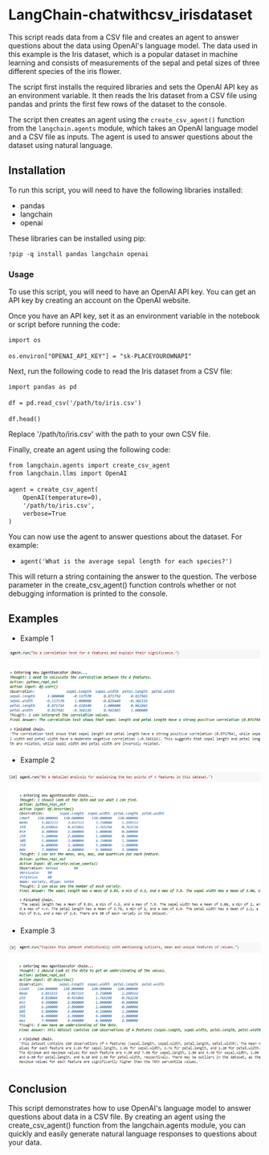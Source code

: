 # LangChain-chatwithcsv_irisdataset
This script reads data from a CSV file and creates an agent to answer questions about the data using OpenAI's language model. The data used in this example is the Iris dataset, which is a popular dataset in machine learning and consists of measurements of the sepal and petal sizes of three different species of the iris flower.

The script first installs the required libraries and sets the OpenAI API key as an environment variable. It then reads the Iris dataset from a CSV file using pandas and prints the first few rows of the dataset to the console.

The script then creates an agent using the `create_csv_agent()` function from the `langchain.agents` module, which takes an OpenAI language model and a CSV file as inputs. The agent is used to answer questions about the dataset using natural language.

## Installation
To run this script, you will need to have the following libraries installed:

 - pandas
 - langchain
 - openai

These libraries can be installed using pip:

    !pip -q install pandas langchain openai

### Usage
To use this script, you will need to have an OpenAI API key. You can get an API key by creating an account on the OpenAI website.

Once you have an API key, set it as an environment variable in the notebook or script before running the code:

    import os
    
    os.environ["OPENAI_API_KEY"] = "sk-PLACEYOUROWNAPI"

Next, run the following code to read the Iris dataset from a CSV file:

    import pandas as pd
    
    df = pd.read_csv('/path/to/iris.csv')
    
    df.head()

Replace '/path/to/iris.csv' with the path to your own CSV file.

Finally, create an agent using the following code:

    from langchain.agents import create_csv_agent
    from langchain.llms import OpenAI
    
    agent = create_csv_agent(
        OpenAI(temperature=0), 
        '/path/to/iris.csv', 
        verbose=True
    )

You can now use the agent to answer questions about the dataset. For example:

 - `agent('What is the average sepal length for each species?')`

This will return a string containing the answer to the question. The verbose parameter in the create_csv_agent() function controls whether or not debugging information is printed to the console.


## Examples 

- Example 1

![example 1](https://github.com/tolgakurtuluss/LangChain_chatwithcsv_irisdataset/blob/c0cf0f8b8eff7fe37ca28b6d67194b471c39dc6a/example1.PNG)

- Example 2

![example 2](https://github.com/tolgakurtuluss/LangChain_chatwithcsv_irisdataset/blob/c0cf0f8b8eff7fe37ca28b6d67194b471c39dc6a/example2.PNG)

- Example 3

![example 3](https://github.com/tolgakurtuluss/LangChain_chatwithcsv_irisdataset/blob/c0cf0f8b8eff7fe37ca28b6d67194b471c39dc6a/example3.PNG)

## Conclusion
This script demonstrates how to use OpenAI's language model to answer questions about data in a CSV file. By creating an agent using the create_csv_agent() function from the langchain.agents module, you can quickly and easily generate natural language responses to questions about your data.
